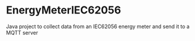 # EnergyMeterIEC62056
Java project to collect data from an IEC62056 energy meter and send it to a MQTT server
